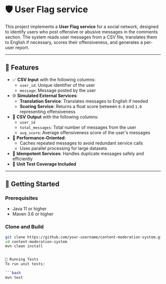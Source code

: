 # 🛡️ User Flag service

This project implements a **User Flag service** for a social network, designed to identify users who post offensive or abusive messages in the comments section. The system reads user messages from a CSV file, translates them to English if necessary, scores their offensiveness, and generates a per-user report.

---

## 📌 Features

- ✅ **CSV Input** with the following columns:
  - `user_id`: Unique identifier of the user
  - `message`: Message posted by the user
- 🌐 **Simulated External Services**:
  - **Translation Service**: Translates messages to English if needed
  - **Scoring Service**: Returns a float score between `0.0` and `1.0` representing offensiveness
- 💾 **CSV Output** with the following columns:
  - `user_id`
  - `total_messages`: Total number of messages from the user
  - `avg_score`: Average offensiveness score of the user's messages
- 🧠 **Performance-Oriented**:
  - Caches repeated messages to avoid redundant service calls
  - Uses parallel processing for large datasets
- 🔁 **Idempotent Services**: Handles duplicate messages safely and efficiently
- 🧪 **Unit Test Coverage Included**

---

## 🚀 Getting Started

### Prerequisites

- Java 11 or higher
- Maven 3.6 or higher

### Clone and Build

````bash
git clone https://github.com/your-username/content-moderation-system.git
cd content-moderation-system
mvn clean install


🧪 Running Tests
To run unit tests:

```bash
mvn test
````
